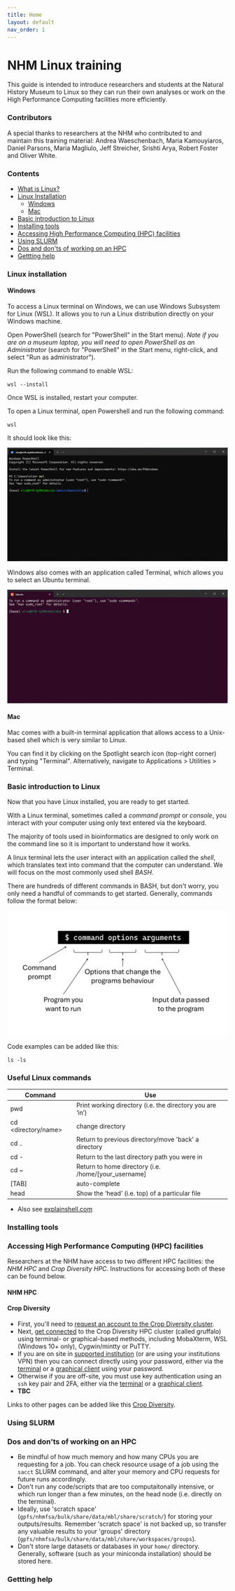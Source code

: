 ```yaml
---
title: Home
layout: default
nav_order: 1
---
```


# NHM Linux training

This guide is intended to introduce researchers and students at the Natural History Museum to Linux so they can run their own analyses or work on the High Performance Computing facilities more efficiently. 

### Contributors

A special thanks to researchers at the NHM who contributed to and maintain this training material: Andrea Waeschenbach, Maria Kamouyiaros, Daniel Parsons, Maria Magliulo, Jeff Streicher, Srishti Arya, Robert Foster and Oliver White.

### Contents

 - [What is Linux?](#what-is-linux)
 - [Linux Installation](#linux-installation)
   - [Windows](#windows)
   - [Mac](#mac)
 - [Basic introduction to Linux](#basic-introduction-to-linux)
 - [Installing tools](#installing-tools)
 - [Accessing High Performance Computing (HPC) facilities](#accessing-high-performance-computing-hpc-facilities)
 - [Using SLURM](#using-slurm)
 - [Dos and don'ts of working on an HPC](#dos-and-donts-of-working-on-an-hpc)
 - [Gettting help](#getting-help)

### Linux installation

#### Windows

To access a Linux terminal on Windows, we can use Windows Subsystem for Linux (WSL). It allows you to run a Linux distribution directly on your Windows machine.

Open PowerShell (search for "PowerShell" in the Start menu). _Note if you are on a museum laptop, you will need to open PowerShell as an Administrator_ (search for "PowerShell" in the Start menu, right-click, and select "Run as administrator").

Run the following command to enable WSL:

```
wsl --install
```

Once WSL is installed, restart your computer. 

To open a Linux terminal, open Powershell and run the following command:

```
wsl
```

It should look like this:

![Open wsl](images/open_wsl.png)

Windows also comes with an application called Terminal, which allows you to select an Ubuntu terminal.

![Open ubuntu](images/open_ubuntu.png)

#### Mac

Mac comes with a built-in terminal application that allows access to a Unix-based shell which is very similar to Linux. 

You can find it by clicking on the Spotlight search icon (top-right corner) and typing "Terminal". Alternatively, navigate to Applications > Utilities > Terminal.

### Basic introduction to Linux

Now that you have Linux installed, you are ready to get started. 

With a Linux terminal, sometimes called a _command prompt_ or _console_, you interact with your computer using only text entered via the keyboard. 

The majority of tools used in bioinformatics are designed to only work on the command line so it is important to understand how it works. 

A linux terminal lets the user interact with an application called the _shell_, which translates text into command that the computer can understand. We will focus on the most commonly used shell _BASH_. 

There are hundreds of different commands in BASH, but don't worry, you only need a handful of commands to get started. Generally, commands follow the format below:

![Command morphology](images/command_morphology.png)

Code examples can be added like this: 
```
ls -ls
```


### Useful Linux commands
| Command | Use |
| ------- | --- |
| pwd     | Print working directory (i.e. the directory you are ‘in’) |
| cd <directory/name>   | change directory |
| cd ..   | Return to previous directory/move 'back' a directory |
| cd -    | Return to the last directory path you were in |
| cd ~    | Return to home directory (i.e. /home/[your_username] |
| [TAB]   | auto-complete |
| head  <filename>  | Show the ‘head’ (i.e. top) of a particular file |

- Also see [explainshell.com](https://explainshell.com/)


### Installing tools

### Accessing High Performance Computing (HPC) facilities

Researchers at the NHM have access to two different HPC facilities: the *NHM HPC* and *Crop Diversity HPC*. Instructions for accessing both of these can be found below.

#### NHM HPC



#### Crop Diversity
- First, you'll need to [request an account to the Crop Diversity cluster](https://help.cropdiversity.ac.uk/user-accounts.html).
- Next, [get connected](https://help.cropdiversity.ac.uk/ssh.html) to the Crop Diversity HPC cluster (called gruffalo) using terminal- or graphical-based methods, including MobaXterm, WSL (Windows 10+ only), Cygwin/mintty or PuTTY.
 - If you are on site in [supported institution](https://help.cropdiversity.ac.uk/organizations.html) (or are using your institutions VPN) then you can connect directly using your password, either via the [terminal](https://help.cropdiversity.ac.uk/ssh-terminal-pw.html) or a [graphical client](https://help.cropdiversity.ac.uk/ssh-graphical-pw.html) using your password.
 - Otherwise if you are off-site, you must use key authentication using an `ssh` key pair and 2FA, either via the [terminal](https://help.cropdiversity.ac.uk/ssh-terminal-keys.html) or a [graphical client](https://help.cropdiversity.ac.uk/ssh-graphical-keys.html).
 - **TBC**


Links to other pages can be added like this [Crop Diversity](https://help.cropdiversity.ac.uk/).

### Using SLURM

### Dos and don'ts of working on an HPC
- Be mindful of how much memory and how many CPUs you are requesting for a job. You can check resource usage of a job using the `sacct` SLURM command, and alter your memory and CPU requests for future runs accordingly.
- Don't run any code/scripts that are too computaitonally intensive, or which run longer than a few minutes, on the head node (i.e. directly on the terminal).
- Ideally, use 'scratch space' (`gpfs/nhmfsa/bulk/share/data/mbl/share/scratch/`) for storing your outputs/results. Remember 'scratch space' is not backed up, so transfer any valuable results to your 'groups' directory (`gpfs/nhmfsa/bulk/share/data/mbl/share/workspaces/groups`).
- Don't store large datasets or databases in your `home/` directory. Generally, software (such as your miniconda installation) should be stored here.


### Gettting help
